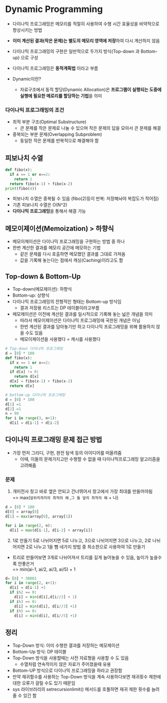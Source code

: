 # Dynamic Programming
- 다이나믹 프로그래밍은 메모리를 적절히 사용하여 수행 시간 효율성을 비약적으로 향상시키는 방법
- **이미 계산된 결과(작은 문제)는 별도의 메모리 영역에 저장**하여 다시 계산하지 않음
- 다이나믹 프로그래밍의 구현은 일반적으로 두가지 방식(Top-down 과 Bottom-up) 으로 구성


- 다이나믹 프로그래밍은 **동적계획법** 이라고 부름
- Dynamic이란?
  - 자료구조에서 동적 할당(Dynamic Allocation)은 **프로그램이 실행되는 도중에 실행에 필요한 메로리를 할당하는 기법**을 의미

### 다이나믹 프로그래밍의 조건
- 최적 부분 구조(Optimal Substructure)
  - 큰 문제를 작은 문제로 나눌 수 있으며 작은 문제의 답을 모아서 큰 문제를 해결
- 중복되는 부분 문제(Overlapping Subproblem)
  - 동일한 작은 문제를 반복적으로 해결해야 함


## 피보나치 수열
```python
def fibo(x):
  if x == 1 or x==2:
    return 1
  return fibo(x-1) + fibo(x-2)
print(fibo(4))
```

- 피보나치 수열은 중복될 수 있음 (fibo(2)등이 반복: 저장해놔야 복잡도가 적어짐)
- 기존 피보나치 수열은 O(N^2)
- **다이나믹 프로그래밍**을 통해서 해결 가능

## 메모이제이션(Memoization) > 하향식
- 메모이제이션은 다이나믹 프로그래밍을 구현하는 방법 중 하나
- 한번 계산한 결과를 메모리 공간에 메모하는 기법
  - 같은 문제를 다시 호출하면 메모했던 결과를 그대로 가져옴
  - 값을 기록해 놓는다는 점에서 캐싱(Caching)이라고도 함

## Top-down & Bottom-Up
- Top-down(메모제이션): 하향식
- Bottom-up: 상향식
- 다이나믹 프로그래밍의 전형적인 형태는 Bottom-up 방식임
  - 결과 저장용 리스트는 DP 테이블이라고부름
- 메모제이션은 이전에 계산된 결과를 일시적으로 기록해 놓는 넓은 개념을 의미
  - 따라서 메모이제이션은 다이나믹 프로그래밍에 국한된 개념은 아님
  - 한번 계산된 결과를 담아놓기만 하고 다이나믹 프로그래밍을 위해 활용하지 않을 수도 있음
  - 메모이제이션을 사용했다 = 캐시를 사용했다


```python
# Top-down 다이나믹 프로그래밍
d = [0] * 100
def fibo(x):
  if x == 1 or x==2:
    return 1
  if d[x] != 0:
    return d[x]
  d[x] = fibo(x-1) + fibo(x-2)
  return d[x]

# bottom-up 다이나믹 프로그래밍
d = [0] * 100
d[1] =1
d[2] =1
n = 99
for i in range(3, n+1):
  d[i] = d[i-1] + d[i-2]
```

## 다이나믹 프로그래밍 문제 접근 방법
- 가장 먼저 그리디, 구현, 완전 탐색 등의 아이디어를 떠올려줌
  - 이때, 이들의 문제가지고만 수행할 수 없을 때 다이나믹프로그래밍 알고리즘을 고려해줌



### 문제
1. 개미전사
창고 바로 옆은 안되고 건너뛰어서 창고에서 가장 최대를 만들어야됨   
=> max(```앞위치까지의 최적의 해``` ,```그 둘 앞의 최적의 해```  + 나)  

```python
d = [0] * 100
d[0] = array[0]
d[1] = max(array[0], array[1])

for i in range(2, n):
  d[i] = max(d[i-1], d[i-2] + array[i])
```

2. 1로 만들기
5로 나뉘어지면 5로 나누고, 3으로 나뉘어지면 3으로 나누고, 2로 나뉘어지면 2로 나누고 1을 뺌 네가지 방법 중 최소한으로 사용하여 1로 만들기    
- 트리로 만들어보면 3개로 나뉘어져서 트리를 길게 늘어놓을 수 있음, 높이가 높을수록 안좋은거  
=> min(ai-1, ai/2, ai/3, ai/5) + 1

```python
d= [0] * 30001
for i in range(2, x+1):
  d[i] = d[i-1] +1
  if i%2 == 0:
    d[i] = min(d[i],d[i//2] + 1)
  if i%3 == 0:
    d[i] = min(d[i], d[i//3] +1)
  if i%5 == 0:
    d[i] = min(d[i], d[i//5] +1)
```



## 정리
- Top-Down 방식: 이미 수행한 결과를 저장하는 메모제이션
- Bottom-Up 방식: DP 테이블
- Top-Down 방식을 사용할때는 사전 자료형을 사용할 수 도 있음
  - 수열처럼 연속적이지 않은 자료가 주어졌을때 유용
- Bottom-UP 방식으로 다이나믹 프로그래밍을 하라고 권장함
- 만약 재귀함수를 사용하는 Top-Down 방식을 계속 사용하다보면 재귀횟수 제한에 대한 오류가 걸릴 수도 있기 때문임
 - sys 라이브러리의 setrecursionlimit() 메서드를 호풀하면 재귀 제한 횟수를 늘려줄 수 있긴 함
